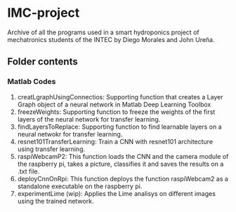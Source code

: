 # IMC-project
Archive of all the programs used in a smart hydroponics project of mechatronics students of the INTEC by Diego Morales and John Ureña.

## Folder contents
### Matlab Codes
1. creatLgraphUsingConnectios: Supporting function that creates a Layer Graph object of a neural network in Matlab Deep Learning Toolbox
2. freezeWeights: Supporting function to freeze the weights of the first layers of the neural network for transfer learning.
3. findLayersToReplace: Supporting function to find learnable  layers on a neural netwokr for transfer learning.
4. resnet101TransferLearning: Train a CNN with resnet101 architecture using transfer learning.
5. raspiWebcamP2: This function loads the CNN and the camera module of the raspberry pi, takes a picture, classifies it and saves the results on a .txt file.
6. deployCnnOnRpi: This function deploys the function raspiWebcam2 as a standalone executable on the raspberry pi.
7. experimentLime (wip): Applies the Lime analisys on different images using the trained network.
